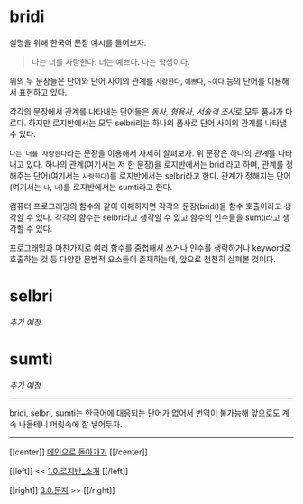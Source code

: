 # bridi

설명을 위해 한국어 문장 예시를 들어보자.
> 나는 너를 사랑한다.
> 너는 예쁘다.
> 나는 학생이다.

위의 두 문장들은 단어와 단어 사이의 관계를 `사랑한다`, `예쁘다`, `~이다` 등의 단어를 이용해서 표현하고 있다.

각각의 문장에서 관계를 나타내는 단어들은 *동사*, *형용사*, *서술격 조사*로 모두 품사가 다르다. 하지만 로지반에서는 모두 selbri라는 하나의 품사로 단어 사이의 관계를 나타낼 수 있다.

`나는 너를 사랑한다`라는 문장을 이용해서 자세히 살펴보자. 위 문장은 하나의 *관계*를 나타내고 있다. 하나의 관계(여기서는 저 한 문장)을 로지반에서는 bridi라고 하며, 관계를 정해주는 단어(여기서는 `사랑한다`)를 로지반에서는 selbri라고 한다. 관계가 정해지는 단어(여기서는 `나`, `너`)를 로지반에서는 sumti라고 한다.

컴퓨터 프로그래밍의 함수와 같이 이해하자면 각각의 문장(bridi)을 함수 호출이라고 생각할 수 있다. 각각의 함수는 selbri라고 생각할 수 있고 함수의 인수들을 sumti라고 생각할 수 있다.

프로그래밍과 마찬가지로 여러 함수를 중첩해서 쓰거나 인수를 생략하거나 keyword로 호출하는 것 등 다양한 문법적 요소들이 존재하는데, 앞으로 천천히 살펴볼 것이다.

# selbri

*추가 예정*

# sumti

*추가 예정*

---

bridi, selbri, sumti는 한국어에 대응되는 단어가 없어서 번역이 불가능해 앞으로도 계속 나올테니 머릿속에 잘 넣어두자.

---

[[center]]
[메인으로 돌아가기](index.html)
[[/center]]

[[left]]
<< [1.0.로지반_소개](01_00_로지반_소개.html)
[[/left]]

[[right]]
[3.0.문자](03_00_문자.html) >>
[[/right]]